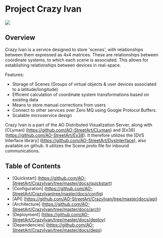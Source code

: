 # Project Crazy Ivan

![](https://travis-ci.org/AO-StreetArt/CrazyIvan.svg?branch=master)

## Overview

Crazy Ivan is a service designed to store 'scenes', with relationships between them
expressed as 4x4 matrices.  These are relationships between coordinate systems, to which
each scene is associated.  This allows for establishing relationships between devices in real-space.

Features:
* Storage of Scenes (Groups of virtual objects & user devices associated to a latitude/longitude)
* Efficient calculation of coordinate system transformations based on existing data
* Means to store manual corrections from users
* Connect to other services over Zero MQ using Google Protocol Buffers.
* Scalable microservice design

Crazy Ivan is a part of the AO Distributed Visualization Server, along with [CLyman] (https://github.com/AO-StreetArt/CLyman) and [Ex38] (https://github.com/AO-StreetArt/Ex38).  It therefore utilizes the [DVS Interface library] (https://github.com/AO-StreetArt/DvsInterface), also available on github.  It utilizes the Scene.proto file for inbound communications.

## Table of Contents

* [Quickstart] (https://github.com/AO-StreetArt/CrazyIvan/tree/master/docs/quickstart)
* [Configuration] (https://github.com/AO-StreetArt/CrazyIvantree/master/docs/config)
* [API] (https://github.com/AO-StreetArt/CrazyIvan/tree/master/docs/api)
* [Architecture] (https://github.com/AO-StreetArt/CrazyIvan/tree/master/docs/arch)
* [Deployment] (https://github.com/AO-StreetArt/CrazyIvan/tree/master/docs/deploy)
* [Dependencies] (https://github.com/AO-StreetArt/CrazyIvan/tree/master/docs/deps)
